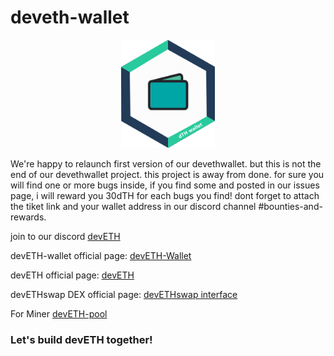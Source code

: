 # deveth-wallet


<div style="text-align: center;">
  <img src="https://raw.githubusercontent.com/devethorg/web/9e9890ff5201e1517be21eae1fe84fc2d951ebfb/src/assets/img/deveth_wallet.png" width="150"/>
</div>

We're happy to relaunch first version of our devethwallet. but this is not the end of our devethwallet project.
this project is away from done. for sure you will find one or more bugs inside,
if you find some and posted in our issues page, i will reward you 30dTH for each bugs you find! dont forget to attach the tiket link and your wallet address in our discord channel #bounties-and-rewards.

join to our discord <a href="https://discord.gg/pWzZKsbv" target="_blank">devETH</a>

devETH-wallet official page: <a href="https://www.devethwallet.de" target="_blank">devETH-Wallet</a>

devETH official page: <a href="https://www.deveth.org" target="_blank">devETH</a>

devETHswap DEX official page: <a href="https://www.devethswap.de" target="_blank">devETHswap interface</a>

For Miner <a href="https://cethpool.vkoskiv.com/" target="_blank">devETH-pool</a>


<h3>Let's build devETH together!</h3>


